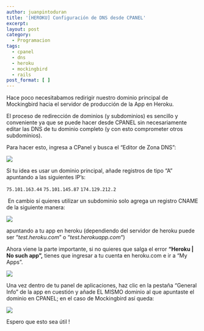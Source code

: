 ```yaml
---
author: juanpintoduran
title: '[HEROKU] Configuración de DNS desde CPANEL'
excerpt:
layout: post
category:
  - Programacion
tags:
  - cpanel
  - dns
  - heroku
  - mockingbird
  - rails
post_format: [ ]
---
```

Hace poco necesitabamos redirigir nuestro dominio principal de Mockingbird hacia el servidor de producción de la App en Heroku.

El proceso de redirección de dominios (y subdominios) es sencillo y conveniente ya que se puede hacer desde CPANEL sin necesariamente editar las DNS de tu dominio completo (y con esto comprometer otros subdominios).

Para hacer esto, ingresa a CPanel y busca el “Editor de Zona DNS”:

[![][2]][2]

Si tu idea es usar un dominio principal, añade registros de tipo “A” apuntando a las siguientes IP’s:

`75.101.163.44`
`75.101.145.87`
`174.129.212.2`

 En cambio sí quieres utilizar un subdominio solo agrega un registro CNAME de la siguiente manera:

[![][3]][3]

apuntando a tu app en heroku (dependiendo del servidor de heroku puede ser “*test.heroku.com*” o “*test.herokuapp.com*“)

Ahora viene la parte importante, si no quieres que salga el error **“Heroku | No such app”,** tienes que ingresar a tu cuenta en heroku.com e ir a “My Apps”.

[![][4]][4]

Una vez dentro de tu panel de aplicaciones, haz clic en la pestaña “General Info” de la app en cuestión y añade EL MISMO dominio al que apuntaste el dominio en CPANEL; en el caso de Mockingbird así queda:

[![][5]][5]

Espero que esto sea útil !

 
 [1]: http://cabargas.com/images/cpanel1.png
 [2]: http://cabargas.com/images/registro1.png
 [3]: http://cabargas.com/images/registros2.png
 [4]: http://cabargas.com/images/app.png
 [5]: http://cabargas.com/images/domains.png
